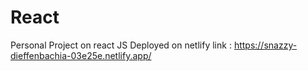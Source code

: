 # React
Personal Project on react JS 
Deployed on netlify link : https://snazzy-dieffenbachia-03e25e.netlify.app/


